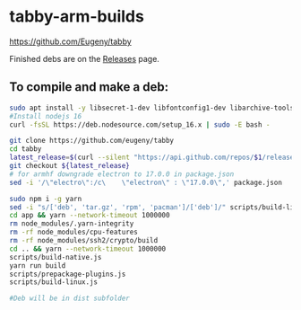 # tabby-arm-builds
https://github.com/Eugeny/tabby

Finished debs are on the [Releases](https://github.com/Jai-JAP/tabby-arm-builds/releases) page.

## To compile and make a deb:
```bash
sudo apt install -y libsecret-1-dev libfontconfig1-dev libarchive-tools
#Install nodejs 16
curl -fsSL https://deb.nodesource.com/setup_16.x | sudo -E bash -

git clone https://github.com/eugeny/tabby
cd tabby
latest_release=$(curl --silent "https://api.github.com/repos/$1/releases/latest" | jq -r '.tag_name')
git checkout ${latest_release}
# for armhf downgrade electron to 17.0.0 in package.json
sed -i '/\"electro\":/c\    \"electron\" : \"17.0.0\",' package.json

sudo npm i -g yarn
sed -i "s/['deb', 'tar.gz', 'rpm', 'pacman']/['deb']/" scripts/build-linux.js
cd app && yarn --network-timeout 1000000
rm node_modules/.yarn-integrity
rm -rf node_modules/cpu-features
rm -rf node_modules/ssh2/crypto/build  
cd .. && yarn --network-timeout 1000000
scripts/build-native.js
yarn run build
scripts/prepackage-plugins.js
scripts/build-linux.js

#Deb will be in dist subfolder
```
